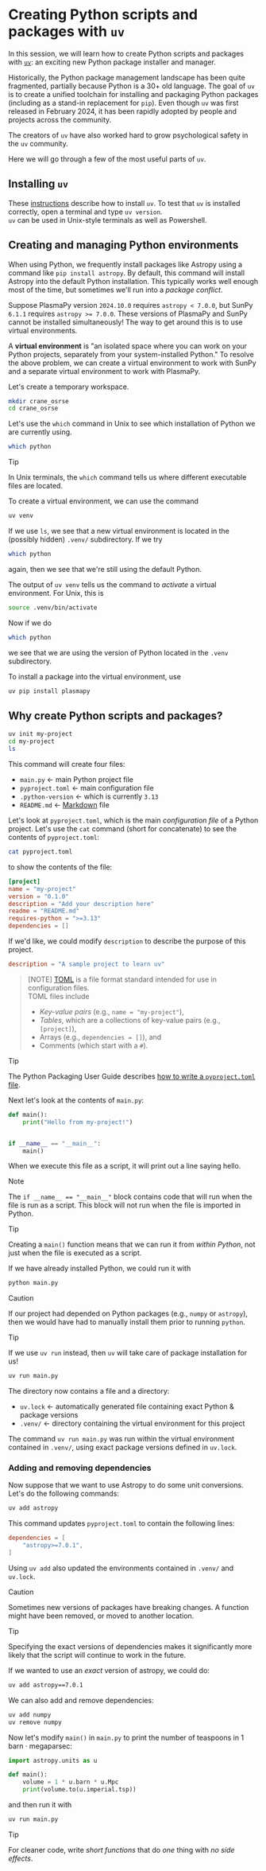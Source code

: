 # Creating Python scripts and packages with `uv`

In this session, 
we will learn how to create Python scripts and packages with [`uv`]:
an exciting new Python package installer and manager.

Historically, the Python package management landscape has been quite fragmented,
partially because Python is a 30+ old language.
The goal of `uv` is to create a unified toolchain 
for installing and packaging Python packages 
(including as a stand-in replacement for `pip`).
Even though `uv` was first released in February 2024,
it has been rapidly adopted by people and projects across the community.

The creators of `uv` have also worked hard to grow psychological safety 
in the `uv` community.   

Here we will go through a few of the most useful parts of `uv`.   

## Installing `uv`

These [instructions](https://docs.astral.sh/uv/getting-started/installation/)
describe how to install `uv`.
To test that `uv` is installed correctly, open a terminal and type `uv version`.  
`uv` can be used in Unix-style terminals as well as Powershell.

## Creating and managing Python environments

When using Python, we frequently install packages like Astropy
using a command like `pip install astropy`.
By default, this command will install Astropy into the default Python installation.
This typically works well enough most of the time,
but sometimes we'll run into a _package conflict_.  

Suppose PlasmaPy version `2024.10.0` requires `astropy < 7.0.0`, 
but  SunPy `6.1.1` requires `astropy >= 7.0.0`.
These versions of PlasmaPy and SunPy
cannot be installed simultaneously!
The way to get around this is to use virtual environments.  

A **virtual environment** is 
"an isolated space where you can work on your Python projects, 
separately from your system-installed Python."
To resolve the above problem, we can create a virtual environment
to work with SunPy and a separate virtual environment to work with PlasmaPy.

Let's create a temporary workspace.
```bash
mkdir crane_osrse
cd crane_osrse
```

Let's use the `which` command in Unix to see 
which installation of Python we are currently using.
```bash
which python
```
> [!TIP]
> In Unix terminals, the `which` command tells us 
> where different executable files are located.

To create a virtual environment, we can use the command
```bash
uv venv
```
If we use `ls`, we see that a new virtual environment 
is located in the (possibly hidden) `.venv/` subdirectory.
If we try
```bash
which python
```
again, then we see that we're still using the default Python.  

The output of `uv venv` tells us the command to _activate_ a virtual environment.
For Unix, this is
```bash
source .venv/bin/activate
```
Now if we do
```bash
which python
```
we see that we are using the version of Python located in the `.venv` subdirectory.

To install a package into the virtual environment, use
```bash
uv pip install plasmapy
```

## Why create Python scripts and packages?


```bash
uv init my-project
cd my-project
ls
```

This command will create four files:
 - `main.py` ← main Python project file
 - `pyproject.toml` ← main configuration file
 - `.python-version` ← which is currently `3.13`
 - `README.md` ← [Markdown] file

Let's look at `pyproject.toml`, 
which is the main _configuration file_ of a Python project.
Let's use the `cat` command (short for concatenate) 
to see the contents of `pyproject.toml`: 
```bash
cat pyproject.toml
```
to show the contents of the file:
```toml
[project]
name = "my-project"
version = "0.1.0"
description = "Add your description here"
readme = "README.md"
requires-python = ">=3.13"
dependencies = []
```
If we'd like, we could modify `description` to describe the purpose of this project.

```toml
description = "A sample project to learn uv"
```

> [NOTE]
> [TOML] is a file format standard intended for use in configuration files.   
> TOML files include
>  - _Key-value pairs_ (e.g., `name = "my-project"`),
>  - _Tables_, which are a collections of key-value pairs (e.g., `[project]`),
>  - Arrays (e.g., `dependencies = []`), and
>  - Comments (which start with a `#`).

> [!TIP]
> The Python Packaging User Guide describes 
> [how to write a `pyproject.toml` file](https://packaging.python.org/en/latest/guides/writing-pyproject-toml/).

Next let's look at the contents of `main.py`:

```python
def main():
    print("Hello from my-project!")


if __name__ == "__main__":
    main()
```

When we execute this file as a script, it will print out a line saying hello.

> [!NOTE]
> The `if __name__ == "__main__"` block contains
> code that will run when the file is run as a script. 
> This block will not run when the file is imported in Python.

> [!TIP]
> Creating a `main()` function means that we can run it from 
> _within Python_, not just when the file is executed as a script.  

If we have already installed Python, we could run it with 

```bash
python main.py
```

> [!CAUTION]
> If our project had depended on Python packages (e.g., `numpy` or `astropy`), 
> then we would have had to manually install them prior to running `python`.

> [!TIP]
> If we use `uv run` instead, then `uv` will take care of 
> package installation for us!   

```bash
uv run main.py
```

The directory now contains a file and a directory:
 - `uv.lock` ← automatically generated file containing exact Python & package versions
 - `.venv/` ← directory containing the virtual environment for this project

The command `uv run main.py` was run 
within the virtual environment contained in `.venv/`,
using exact package versions defined in `uv.lock`.

### Adding and removing dependencies

Now suppose that we want to use Astropy to do some unit conversions.
Let's do the following commands:

```bash
uv add astropy
```
This command updates `pyproject.toml` to contain the following lines:
```toml
dependencies = [
    "astropy>=7.0.1",
]
```
Using `uv add` also updated the environments contained in `.venv/` and `uv.lock`.  


> [!CAUTION]
> Sometimes new versions of packages have breaking changes. 
> A function might have been removed, or moved to another location.

> [!TIP]
> Specifying the exact versions of dependencies makes it significantly
> more likely that the script will continue to work in the future.

If we wanted to use an _exact_ version of astropy, we could do:
```bash
uv add astropy==7.0.1
```

We can also add and remove dependencies:
```bash
uv add numpy
uv remove numpy
```

Now let's modify `main()` in `main.py` to print 
the number of teaspoons in 1 barn · megaparsec:

```python
import astropy.units as u

def main():
    volume = 1 * u.barn * u.Mpc
    print(volume.to(u.imperial.tsp))
```

and then run it with

```bash
uv run main.py
```

> [!TIP]
> For cleaner code, write _short functions_
> that do _one_ thing
> with _no side effects_.


[Markdown]: https://www.markdownguide.org
[TOML]: https://toml.io/en
[`uv`]: https://astral.sh/uv